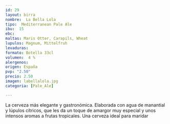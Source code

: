 ```yaml
---
id: 29
layout: birra
nombre:  La Bella Lola
tipo:  Mediterranean Pale Ale
ibu:  15
ebc:
maltas: Maris Otter, Carapils, Wheat
lupulos: Magnum, Mittelfruh
levaduras: 
formato: Botella 33cl
volumen:  4 %
alergenos: 
origen: España
pvp: "2.50"
precio: 2.50
imagen: labellalola.jpg
categoria: [Pale_Ale]

---
```

La cerveza más elegante y gastronómica. Elaborada con agua de manantial y lúpulos cítricos, que les da un toque de amargor muy especial y unos intensos aromas a frutas tropicales. Una cerveza ideal para maridar


